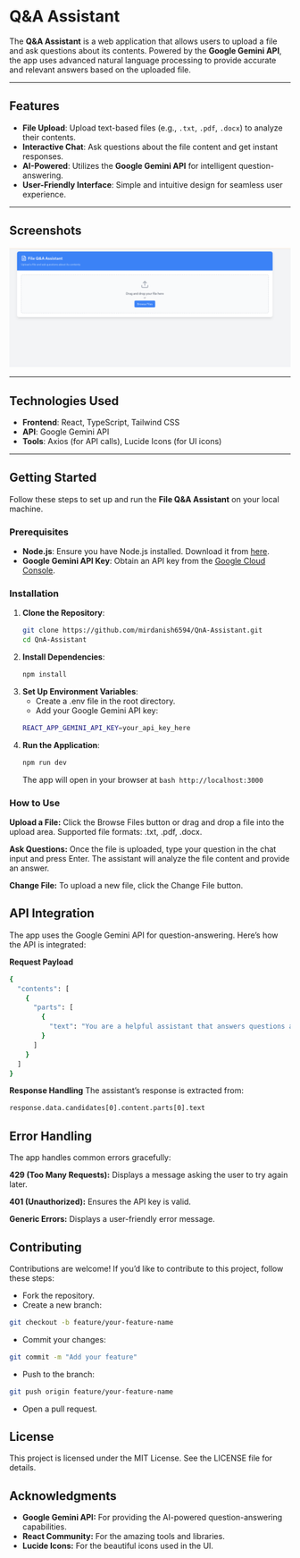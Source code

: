 # Q&A Assistant

The **Q&A Assistant** is a web application that allows users to upload a file and ask questions about its contents. Powered by the **Google Gemini API**, the app uses advanced natural language processing to provide accurate and relevant answers based on the uploaded file.

---

## Features

- **File Upload**: Upload text-based files (e.g., `.txt`, `.pdf`, `.docx`) to analyze their contents.
- **Interactive Chat**: Ask questions about the file content and get instant responses.
- **AI-Powered**: Utilizes the **Google Gemini API** for intelligent question-answering.
- **User-Friendly Interface**: Simple and intuitive design for seamless user experience.

---

## Screenshots

![Screenshot](https://github.com/mirdanish6594/QnA-Assistant/blob/main/src/assets/screenshot.png)

---

## Technologies Used

- **Frontend**: React, TypeScript, Tailwind CSS
- **API**: Google Gemini API
- **Tools**: Axios (for API calls), Lucide Icons (for UI icons)

---

## Getting Started

Follow these steps to set up and run the **File Q&A Assistant** on your local machine.

### Prerequisites

- **Node.js**: Ensure you have Node.js installed. Download it from [here](https://nodejs.org/).
- **Google Gemini API Key**: Obtain an API key from the [Google Cloud Console](https://console.cloud.google.com/).

### Installation

1. **Clone the Repository**:
   ```bash
   git clone https://github.com/mirdanish6594/QnA-Assistant.git
   cd QnA-Assistant
   ```
2. **Install Dependencies**:
   ```bash
   npm install
   ```
3. **Set Up Environment Variables**:
   - Create a .env file in the root directory.
   - Add your Google Gemini API key:
   ```bash
   REACT_APP_GEMINI_API_KEY=your_api_key_here
   ```
4. **Run the Application**:
   ```bash
   npm run dev
   ```
   The app will open in your browser at ```bash http://localhost:3000 ```

### How to Use
**Upload a File:**
Click the Browse Files button or drag and drop a file into the upload area.
Supported file formats: .txt, .pdf, .docx.

**Ask Questions:**
Once the file is uploaded, type your question in the chat input and press Enter.
The assistant will analyze the file content and provide an answer.

**Change File:**
To upload a new file, click the Change File button.


## API Integration
The app uses the Google Gemini API for question-answering. Here’s how the API is integrated:

**Request Payload**
```bash
{
  "contents": [
    {
      "parts": [
        {
          "text": "You are a helpful assistant that answers questions about the file: <file_name>. The file content is: <file_content>. User question: <user_question>"
        }
      ]
    }
  ]
}
```
**Response Handling**
The assistant’s response is extracted from:
```bash
response.data.candidates[0].content.parts[0].text
```

## Error Handling
The app handles common errors gracefully:

**429 (Too Many Requests):** Displays a message asking the user to try again later.

**401 (Unauthorized):** Ensures the API key is valid.

**Generic Errors:** Displays a user-friendly error message.


## Contributing
Contributions are welcome! If you’d like to contribute to this project, follow these steps:

- Fork the repository.
- Create a new branch:
```bash
git checkout -b feature/your-feature-name
```
- Commit your changes:
```bash
git commit -m "Add your feature"
```
- Push to the branch:
```bash
git push origin feature/your-feature-name
```
- Open a pull request.


## License
This project is licensed under the MIT License. See the LICENSE file for details.

## Acknowledgments
- **Google Gemini API:** For providing the AI-powered question-answering capabilities.
- **React Community:** For the amazing tools and libraries.
- **Lucide Icons:** For the beautiful icons used in the UI.
